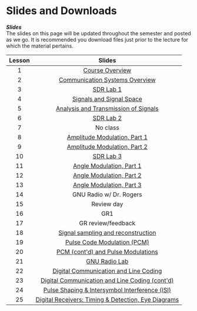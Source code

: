 # Slides and Downloads  

**_Slides_**   
The slides on this page will be updated throughout the semester and posted as we go. It is recommended you download files just prior to the lecture for which the material pertains.  


| Lesson | Slides | 
|:----------:|:----------:|
| 1  | [Course Overview](_static/ECE447_Lesson1_Fa25.pdf)  | 
| 2  | [Communication Systems Overview](_static/ECE447_Lesson2_Fa25.pdf)  | 
| 3  | [SDR Lab 1](labs/Lab1)  | 
| 4  | [Signals and Signal Space](_static/ECE447_Lesson4_Fa25.pdf)  | 
| 5  | [Analysis and Transmission of Signals](_static/ECE447_Lesson5_Fa25.pdf)  | 
| 6  | [SDR Lab 2](labs/Lab2)  |
| 7  | No class  | 
| 8  | [Amplitude Modulation, Part 1](_static/ECE447_Lesson8_Fa25.pdf)  | 
| 9  | [Amplitude Modulation, Part 2](_static/ECE447_Lesson9_Fa25.pdf)  | 
| 10 | [SDR Lab 3](labs/Lab3)  |
| 11 | [Angle Modulation, Part 1](_static/ECE447_Lesson11_Fa25.pdf)  | 
| 12 | [Angle Modulation, Part 2](_static/ECE447_Lesson12_Fa25.pdf)  | 
| 13 | [Angle Modulation, Part 3](_static/ECE447_Lesson13_Fa25.pdf)  | 
| 14 | GNU Radio w/ Dr. Rogers  | 
| 15 | Review day  | 
| 16 | GR1  | 
| 17 | GR review/feedback  | 
| 18 | [Signal sampling and reconstruction](_static/ECE447_Lesson18_Fa25.pdf)  | 
| 19 | [Pulse Code Modulation (PCM)](_static/ECE447_Lesson19_Fa25.pdf)  | 
| 20 | [PCM (cont'd) and Pulse Modulations](_static/ECE447_Lesson20_Fa25.pdf)  | 
| 21 | [GNU Radio Lab](labs/Lab4)  | 
| 22 | [Digital Communication and Line Coding](_static/ECE447_Lesson22_Fa25.pdf)  | 
| 23 | [Digital Communication and Line Coding (cont'd)](_static/ECE447_Lesson22_Fa25.pdf)  | 
| 24 | [Pulse Shaping & Intersymbol Interference (ISI)](_static/ECE447_Lesson24_Fa25.pdf)  | 
| 25 | [Digital Receivers: Timing & Detection, Eye Diagrams](_static/ECE447_Lesson25_Fa25.pdf)  | 